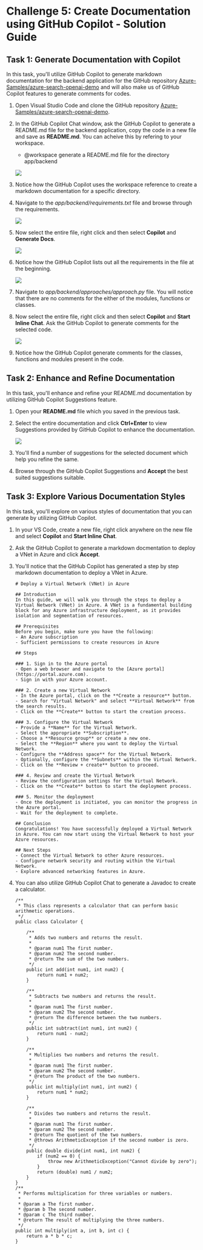 # Challenge 5: Create Documentation using GitHub Copilot - Solution Guide

## Task 1: Generate Documentation with Copilot

In this task, you'll utilize GitHub Copilot to generate markdown documentation for the backend application for the GitHub repository [Azure-Samples/azure-search-openai-demo](https://github.com/Azure-Samples/azure-search-openai-demo) and will also make us of GitHub Copilot features to generate comments for codes.

1. Open Visual Studio Code and clone the GitHub repository [Azure-Samples/azure-search-openai-demo](https://github.com/Azure-Samples/azure-search-openai-demo).

1. In the GitHub Copilot Chat window, ask the GitHub Copilot to generate a README.md file for the backend application, copy the code in a new file and save as **README.md**. You can acheive this by refering to your workspace.

   - @workspace generate a README.md file for the directory app/backend

   ![](/media/backend-app-readme.png)

1. Notice how the GitHub Copilot uses the workspace reference to create a markdown documentation for a specific directory.

1. Navigate to the *app/backend/requirements.txt* file and browse through the requirements. 

   ![](/media/backend-requirements.png)

1. Now select the entire file, right click and then select **Copilot** and **Generate Docs**.

   ![](/media/backend-requirements-generate-docs.png)

1. Notice how the GitHub Copilot lists out all the requirements in the file at the beginning.

   ![](/media/backend-requirements-list.png)

1. Navigate to *app/backend/approaches/approach.py* file. You will notice that there are no comments for the either of the modules, functions or classes.

1. Now select the entire file, right click and then select **Copilot** and **Start Inline Chat**. Ask the GitHub Copilot to generate comments for the selected code.

   ![](/media/backend-approach-chat.png)

1. Notice how the GitHub Copilot generate comments for the classes, functions and modules present in the code.

## Task 2: Enhance and Refine Documentation

In this task, you'll enhance and refine your README.md documentation by utilizing GitHub Copilot Suggestions feature.

1. Open your **README.md** file which you saved in the previous task.

1. Select the entire documentation and click **Ctrl+Enter** to view Suggestions provided by GitHub Copilot to enhance the documentation.

   ![](/media/backend-readme-suggestions.png)

1. You'll find a number of suggestions for the selected document which help you refine the same.

1. Browse through the GitHub Copilot Suggestions and **Accept** the best suited suggestions suitable.

## Task 3: Explore Various Documentation Styles

In this task, you'll explore on various styles of documentation that you can generate by utilizing GitHub Copilot.

1. In your VS Code, create a new file, right click anywhere on the new file and select **Copilot** and **Start Inline Chat**.

1. Ask the GitHub Copilot to generate a markdown docmentation to deploy a VNet in Azure and click **Accept**.

1. You'll notice that the GitHub Copilot has generated a step by step markdown documentation to deploy a VNet in Azure.

   ```
   # Deploy a Virtual Network (VNet) in Azure

   ## Introduction
   In this guide, we will walk you through the steps to deploy a Virtual Network (VNet) in Azure. A VNet is a fundamental building block for any Azure infrastructure deployment, as it provides isolation and segmentation of resources.

   ## Prerequisites
   Before you begin, make sure you have the following:
   - An Azure subscription
   - Sufficient permissions to create resources in Azure
   
   ## Steps

   ### 1. Sign in to the Azure portal
   - Open a web browser and navigate to the [Azure portal](https://portal.azure.com).
   - Sign in with your Azure account.

   ### 2. Create a new Virtual Network
   - In the Azure portal, click on the **Create a resource** button.
   - Search for "Virtual Network" and select **Virtual Network** from the search results.
   - Click on the **Create** button to start the creation process.

   ### 3. Configure the Virtual Network
   - Provide a **Name** for the Virtual Network.
   - Select the appropriate **Subscription**.
   - Choose a **Resource group** or create a new one.
   - Select the **Region** where you want to deploy the Virtual Network.
   - Configure the **Address space** for the Virtual Network.
   - Optionally, configure the **Subnets** within the Virtual Network.
   - Click on the **Review + create** button to proceed.

   ### 4. Review and create the Virtual Network
   - Review the configuration settings for the Virtual Network.
   - Click on the **Create** button to start the deployment process.
   
   ### 5. Monitor the deployment
   - Once the deployment is initiated, you can monitor the progress in the Azure portal.
   - Wait for the deployment to complete.

   ## Conclusion
   Congratulations! You have successfully deployed a Virtual Network in Azure. You can now start using the Virtual Network to host your    Azure resources.

   ## Next Steps
   - Connect the Virtual Network to other Azure resources.
   - Configure network security and routing within the Virtual Network.
   - Explore advanced networking features in Azure.
   ```

1. You can also utilize GitHub Copilot Chat to generate a Javadoc to create a calculator.

   ```
   /**
    * This class represents a calculator that can perform basic arithmetic operations.
    */
   public class Calculator {
    
       /**
        * Adds two numbers and returns the result.
        *
        * @param num1 The first number.
        * @param num2 The second number.
        * @return The sum of the two numbers.
        */
       public int add(int num1, int num2) {
           return num1 + num2;
       }
    
       /**
        * Subtracts two numbers and returns the result.
        *
        * @param num1 The first number.
        * @param num2 The second number.
        * @return The difference between the two numbers.
        */
       public int subtract(int num1, int num2) {
           return num1 - num2;
       }
    
       /**
        * Multiplies two numbers and returns the result.
        *
        * @param num1 The first number.
        * @param num2 The second number.
        * @return The product of the two numbers.
        */
       public int multiply(int num1, int num2) {
           return num1 * num2;
       }
    
       /**
        * Divides two numbers and returns the result.
        *
        * @param num1 The first number.
        * @param num2 The second number.
        * @return The quotient of the two numbers.
        * @throws ArithmeticException if the second number is zero.
        */
       public double divide(int num1, int num2) {
           if (num2 == 0) {
               throw new ArithmeticException("Cannot divide by zero");
           }
           return (double) num1 / num2;
       }
   }
   /**
    * Performs multiplication for three variables or numbers.
    *
    * @param a The first number.
    * @param b The second number.
    * @param c The third number.
    * @return The result of multiplying the three numbers.
    */
   public int multiply(int a, int b, int c) {
       return a * b * c;
   }
   ```


















